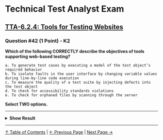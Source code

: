 # Technical Test Analyst Exam

## [TTA-6.2.4: Tools for Testing Websites](../../6-test-tools-and-automation/6.2-specific-test-tools.md#624-tools-for-testing-websites)

### Question #42 (1 Point) - K2

**Which of the following CORRECTLY describe the objectives of tools supporting web-based testing?**

    a. To generate test cases by executing a model of the test object’s required behavior
    b. To isolate faults in the user interface by changing variable values during line-by-line code execution
    c. To measure the quality of a test suite by injecting defects into the test object
    d. To check for accessibility standards violations
    e. To check for orphaned files by scanning through the server

**Select TWO options.**

---

<details>
<summary><strong>Show Result</strong></summary>

#### Correct Answer: d, e

    a. Is not correct. This describes an MBT tool
    b. Is not correct. This describes a debugger
    c. Is not correct. This describes a fault seeding tool
    d. Is correct. Tools for testing websites may include the functionality to check for violations of accessibility standards, such as Section 508 in the U.S. or M/376 in Europe
    e. Is correct. Tools for testing websites may include the functionality to scan through server code, checking for orphaned (unlinked) files previously accessed by the website

</details>

---

[↑ Table of Contents](../../README.md#table-of-contents) | [← Previous Page](question-41.md) | [Next Page →](question-43.md)
